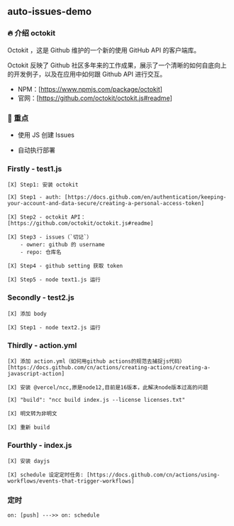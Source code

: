 ## auto-issues-demo

### 🔥 介绍 octokit

Octokit ，这是 Github 维护的一个新的使用 GitHub API 的客户端库。

Octokit 反映了 Github 社区多年来的工作成果，展示了一个清晰的如何自底向上的开发例子，以及在应用中如何跟 Github API 进行交互。

- NPM：[https://www.npmjs.com/package/octokit]
- 官网：[https://github.com/octokit/octokit.js#readme]

### 🏁 重点

- 使用 JS 创建 Issues

- 自动执行部署

### Firstly - test1.js

    [X] Step1: 安装 octokit

    [X] Step1 - auth: [https://docs.github.com/en/authentication/keeping-your-account-and-data-secure/creating-a-personal-access-token]

    [X] Step2 - octokit API：[https://github.com/octokit/octokit.js#readme]

    [X] Step3 - issues（`切记`）
        - owner: github 的 username
        - repo: 仓库名

    [X] Step4 - github setting 获取 token

    [X] Step5 - node text1.js 运行

### Secondly - test2.js

    [X] 添加 body

    [X] Step1 - node text2.js 运行

### Thirdly - action.yml

    [X] 添加 action.yml（如何用github actions的规范去捕捉js代码）[https://docs.github.com/cn/actions/creating-actions/creating-a-javascript-action]

    [X] 安装 @vercel/ncc,原是node12,目前是16版本，此解决node版本过高的问题

    [X] "build": "ncc build index.js --license licenses.txt"

    [X] 明文转为非明文

    [X] 重新 build

### Fourthly - index.js

    [X] 安装 dayjs

    [X] schedule 设定定时任务: [https://docs.github.com/cn/actions/using-workflows/events-that-trigger-workflows]


### 定时

    on: [push] --->> on: schedule

